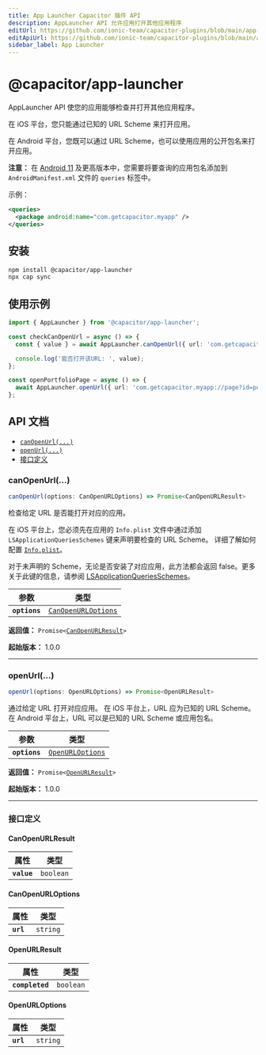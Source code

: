 ```yaml
---
title: App Launcher Capacitor 插件 API
description: AppLauncher API 允许应用打开其他应用程序
editUrl: https://github.com/ionic-team/capacitor-plugins/blob/main/app-launcher/README.md
editApiUrl: https://github.com/ionic-team/capacitor-plugins/blob/main/app-launcher/src/definitions.ts
sidebar_label: App Launcher
---
```


# @capacitor/app-launcher

AppLauncher API 使您的应用能够检查并打开其他应用程序。

在 iOS 平台，您只能通过已知的 URL Scheme 来打开应用。

在 Android 平台，您既可以通过 URL Scheme，也可以使用应用的公开包名来打开应用。

**注意：** 在 [Android 11](https://developer.android.com/about/versions/11/privacy/package-visibility) 及更高版本中，您需要将要查询的应用包名添加到 `AndroidManifest.xml` 文件的 `queries` 标签中。

示例：
```xml
<queries>
  <package android:name="com.getcapacitor.myapp" />
</queries>
```

## 安装

```bash
npm install @capacitor/app-launcher
npx cap sync
```

## 使用示例

```typescript
import { AppLauncher } from '@capacitor/app-launcher';

const checkCanOpenUrl = async () => {
  const { value } = await AppLauncher.canOpenUrl({ url: 'com.getcapacitor.myapp' });

  console.log('能否打开该URL: ', value);
};

const openPortfolioPage = async () => {
  await AppLauncher.openUrl({ url: 'com.getcapacitor.myapp://page?id=portfolio' });
};
```

## API 文档

<docgen-index>

* [`canOpenUrl(...)`](#canopenurl)
* [`openUrl(...)`](#openurl)
* [接口定义](#interfaces)

</docgen-index>

<docgen-api>


### canOpenUrl(...)

```typescript
canOpenUrl(options: CanOpenURLOptions) => Promise<CanOpenURLResult>
```

检查给定 URL 是否能打开对应的应用。

在 iOS 平台上，您必须先在应用的 `Info.plist` 文件中通过添加 `LSApplicationQueriesSchemes` 键来声明要检查的 URL Scheme。
详细了解如何配置 [`Info.plist`](https://capacitorjs.com/docs/v3/ios/configuration#configuring-infoplist)。

对于未声明的 Scheme，无论是否安装了对应应用，此方法都会返回 false。更多关于此键的信息，请参阅 [LSApplicationQueriesSchemes](https://developer.apple.com/library/archive/documentation/General/Reference/InfoPlistKeyReference/Articles/LaunchServicesKeys.html#//apple_ref/doc/plist/info/LSApplicationQueriesSchemes)。

| 参数          | 类型                                                                 |
| ------------- | -------------------------------------------------------------------- |
| **`options`** | <code><a href="#canopenurloptions">CanOpenURLOptions</a></code>      |

**返回值：** <code>Promise&lt;<a href="#canopenurlresult">CanOpenURLResult</a>&gt;</code>

**起始版本：** 1.0.0

--------------------


### openUrl(...)

```typescript
openUrl(options: OpenURLOptions) => Promise<OpenURLResult>
```

通过给定 URL 打开对应应用。
在 iOS 平台上，URL 应为已知的 URL Scheme。
在 Android 平台上，URL 可以是已知的 URL Scheme 或应用包名。

| 参数          | 类型                                                           |
| ------------- | -------------------------------------------------------------- |
| **`options`** | <code><a href="#openurloptions">OpenURLOptions</a></code>      |

**返回值：** <code>Promise&lt;<a href="#openurlresult">OpenURLResult</a>&gt;</code>

**起始版本：** 1.0.0

--------------------


### 接口定义


#### CanOpenURLResult

| 属性         | 类型                  |
| ------------ | --------------------- |
| **`value`**  | <code>boolean</code>  |


#### CanOpenURLOptions

| 属性       | 类型                |
| ---------- | ------------------- |
| **`url`**  | <code>string</code> |


#### OpenURLResult

| 属性             | 类型                  |
| ---------------- | --------------------- |
| **`completed`**  | <code>boolean</code>  |


#### OpenURLOptions

| 属性       | 类型                |
| ---------- | ------------------- |
| **`url`**  | <code>string</code> |

</docgen-api>